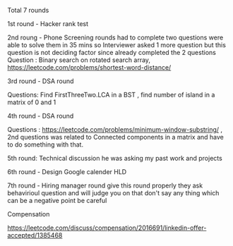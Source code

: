 Total 7 rounds

1st round - Hacker rank test

2nd roung - Phone Screening rounds had to complete two questions were able to solve them in 35 mins so Interviewer asked 1 more question but this question is not deciding factor since already completed the 2 questions
Question : Binary search on rotated search array, https://leetcode.com/problems/shortest-word-distance/

3rd round - DSA round

Questions: Find FirstThreeTwo.LCA in a BST , find number of island in a matrix of 0 and 1

4th round - DSA round

Questions : https://leetcode.com/problems/minimum-window-substring/ , 2nd questions was related to Connected components in a matrix and have to do something with that.

5th round: Technical discussion he was asking my past work and projects

6th round - Design Google calender HLD

7th round - Hiring manager round give this round properly they ask behavirioul question and will judge you on that don't say any thing which can be a negative point be careful

Compensation

https://leetcode.com/discuss/compensation/2016691/linkedin-offer-accepted/1385468